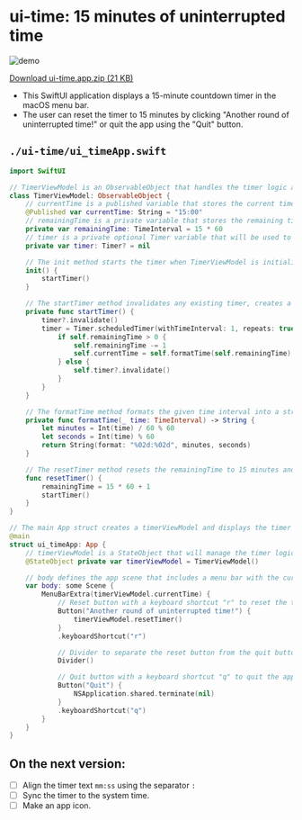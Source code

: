 # ui-time: 15 minutes of uninterrupted time

![demo](https://user-images.githubusercontent.com/93939472/232224559-2a08e4d1-f89b-4e85-8f69-f7f54eb3a0d6.gif)

[Download ui-time.app.zip (21 KB)](https://github.com/star-bits/ui-time/files/11239541/ui-time.app.zip)

- This SwiftUI application displays a 15-minute countdown timer in the macOS menu bar.
- The user can reset the timer to 15 minutes by clicking "Another round of uninterrupted time!" or quit the app using the "Quit" button.

## `./ui-time/ui_timeApp.swift`
```swift
import SwiftUI

// TimerViewModel is an ObservableObject that handles the timer logic and updates the current time displayed in the menu bar.
class TimerViewModel: ObservableObject {
    // currentTime is a published variable that stores the current time as a string, initially set to "15:00".
    @Published var currentTime: String = "15:00"
    // remainingTime is a private variable that stores the remaining time in seconds.
    private var remainingTime: TimeInterval = 15 * 60
    // timer is a private optional Timer variable that will be used to schedule and manage the timer.
    private var timer: Timer? = nil

    // The init method starts the timer when TimerViewModel is initialized.
    init() {
        startTimer()
    }

    // The startTimer method invalidates any existing timer, creates a new timer, and schedules it to update the remainingTime.
    private func startTimer() {
        timer?.invalidate()
        timer = Timer.scheduledTimer(withTimeInterval: 1, repeats: true) { _ in
            if self.remainingTime > 0 {
                self.remainingTime -= 1
                self.currentTime = self.formatTime(self.remainingTime)
            } else {
                self.timer?.invalidate()
            }
        }
    }

    // The formatTime method formats the given time interval into a string in the "mm:ss" format.
    private func formatTime(_ time: TimeInterval) -> String {
        let minutes = Int(time) / 60 % 60
        let seconds = Int(time) % 60
        return String(format: "%02d:%02d", minutes, seconds)
    }

    // The resetTimer method resets the remainingTime to 15 minutes and 1 second and starts the timer.
    func resetTimer() {
        remainingTime = 15 * 60 + 1
        startTimer()
    }
}

// The main App struct creates a timerViewModel and displays the timer in the menu bar with action buttons.
@main
struct ui_timeApp: App {
    // timerViewModel is a StateObject that will manage the timer logic and display the current time.
    @StateObject private var timerViewModel = TimerViewModel()

    // body defines the app scene that includes a menu bar with the current time, a reset button, and a quit button.
    var body: some Scene {
        MenuBarExtra(timerViewModel.currentTime) {
            // Reset button with a keyboard shortcut "r" to reset the timer.
            Button("Another round of uninterrupted time!") {
                timerViewModel.resetTimer()
            }
            .keyboardShortcut("r")

            // Divider to separate the reset button from the quit button.
            Divider()

            // Quit button with a keyboard shortcut "q" to quit the app.
            Button("Quit") {
                NSApplication.shared.terminate(nil)
            }
            .keyboardShortcut("q")
        }
    }
}
```

## On the next version:
- [ ] Align the timer text `mm:ss` using the separator `:`
- [ ] Sync the timer to the system time.
- [ ] Make an app icon.
